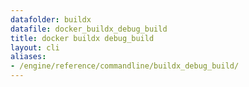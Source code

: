 ```yaml
---
datafolder: buildx
datafile: docker_buildx_debug_build
title: docker buildx debug_build
layout: cli
aliases:
- /engine/reference/commandline/buildx_debug_build/
---
```


<!--
This page is automatically generated from Docker's source code. If you want to
suggest a change to the text that appears here, open a ticket or pull request
in the source repository on GitHub:

https://github.com/docker/buildx
-->
